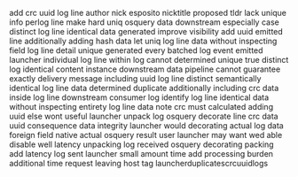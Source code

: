 add crc uuid log line author nick esposito nicktitle proposed tldr lack unique info perlog line make hard uniq osquery data downstream especially case distinct log line identical data generated improve visibility add uuid emitted line additionally adding hash data let uniq log line data without inspecting field log line detail unique generated every batched log event emitted launcher individual log line within log cannot determined unique true distinct log identical content instance downstream data pipeline cannot guarantee exactly delivery message including uuid log line distinct semantically identical log line data determined duplicate additionally including crc data inside log line downstream consumer log identify log line identical data without inspecting entirety log line data note crc must calculated adding uuid else wont useful launcher unpack log osquery decorate line crc data uuid consequence data integrity launcher would decorating actual log data foreign field native actual osquery result user launcher may want wed able disable well latency unpacking log received osquery decorating packing add latency log sent launcher small amount time add processing burden additional time request leaving host tag launcherduplicatescrcuuidlogs